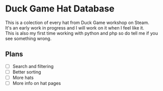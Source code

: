 # Duck Game Hat Database

This is a colection of every hat from Duck Game workshop on Steam.  
It's an early work in progress and I will work on it when I feel like it.  
This is also my first time working with python and php so do tell me if you see something wrong.  

## Plans

- [ ] Search and filtering  
- [ ] Better sorting
- [ ] More hats  
- [ ] More info on hat pages  
